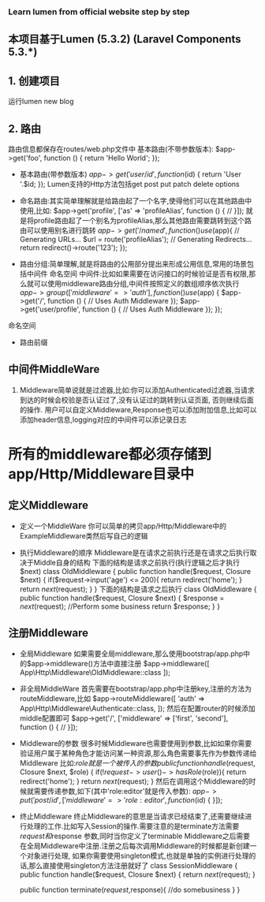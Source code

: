 ### Learn lumen from official website step by step 
## 本项目基于Lumen (5.3.2) (Laravel Components 5.3.*)

## 1. 创建项目
运行lumen new blog

## 2. 路由
路由信息都保存在routes/web.php文件中
基本路由(不带参数版本):
$app->get('foo', function () {
    return 'Hello World';
});
* 基本路由(带参数版本)
$app->get('user/{id}', function ($id) {
    return 'User '.$id;
});
Lumen支持的Http方法包括get post put patch delete options

* 命名路由:其实简单理解就是给路由起了一个名字,使得他们可以在其他路由中使用,比如:
$app->get('profile', ['as' => 'profileAlias', function () {
    //
}]);
就是将profile路由起了一个别名为profileAlias,那么其他路由需要跳转到这个路由可以使用别名进行跳转
$app->get('/named',function () use ($app){
    // Generating URLs...
    $url = route('profileAlias');
    // Generating Redirects...
    return redirect()->route('123');
});

* 路由分组:简单理解,就是将路由的公用部分提出来形成公用信息,常用的场景包括中间件 命名空间 
中间件:比如如果需要在访问接口的时候验证是否有权限,那么就可以使用middleware路由分组,中间件按照定义的数组顺序依次执行
$app->group(['middleware' => 'auth'], function () use ($app) {
    $app->get('/', function ()    {
        // Uses Auth Middleware
    });
    $app->get('user/profile', function () {
        // Uses Auth Middleware
    });
});

命名空间


* 路由前缀

## 中间件MiddleWare
1. Middleware简单说就是过滤器,比如:你可以添加Authenticated过滤器,当请求到达的时候会校验是否认证过了,没有认证过的跳转到认证页面,
否则继续后面的操作.
用户可以自定义Middleware,Response也可以添加附加信息,比如可以添加header信息,logging对应的中间件可以添记录日志
# 所有的middleware都必须存储到app/Http/Middleware目录中

## 定义Middleware
* 定义一个MiddleWare 
你可以简单的拷贝app/Http/Middleware中的ExampleMiddleware类然后写自己的逻辑

* 执行Middleware的顺序
Middleware是在请求之前执行还是在请求之后执行取决于Middle自身的结构
  下面的结构是请求之前执行(执行逻辑之后才执行$next)
class OldMiddleware
{
    public function handle($request, Closure $next)
    {
        if($request->input('age') <= 200){
            return redirect('home');
        }
        return $next($request);
    }
}
  下面的结构是请求之后执行
  class OldMiddleware
  {
      public function handle($request, Closure $next)
      {
          $response = $next($request);
          //Perform some business
          return $response;
      }
  }

## 注册Middleware
* 全局Middleware
如果需要全局middleware,那么使用bootstrap/app.php中的$app->middleware()方法中直接注册
$app->middleware([
    App\Http\Middleware\OldMiddleware::class
]);

* 非全局MiddleWare
首先需要在bootstrap/app.php中注册key,注册的方法为routeMiddleware,比如
$app->routeMiddleware([
     'auth' => App\Http\Middleware\Authenticate::class,
]);
然后在配置router的时候添加middle配置即可
$app->get('/', ['middleware' => ['first', 'second'], function () {
    //
}]);

* Middleware的参数
很多时候Middleware也需要使用到参数,比如如果你需要验证用户属于某种角色才能访问某一种资源,那么角色需要事先作为参数传递给Middleware
比如:$role就是一个被传入的参数
public function handle($request, Closure $next, $role)
{
    if(!$request->user()->hasRole($role)){
        return redirect('home');
    }
    return $next($request);
}
然后在调用这个Middleware的时候就需要传递参数,如下(其中'role:editor'就是传入参数):
$app->put('post/{id}', ['middleware' => 'role:editor', function ($id) {
}]);

* 终止Middleware
终止Middleware的意思是当请求已经结束了,还需要继续进行处理的工作.比如写入Session的操作.需要注意的是terminate方法需要$request和$response
参数,同时当你定义了terminable Middleware之后需要在全局Middleware中注册.注册之后每次调用Middleware的时候都是新创建一个对象进行处理,
如果你需要使用singleton模式,也就是单独的实例进行处理的话,那么直接使用singleton方法注册就好了
class SessionMiddleware
{
    public function handle($request, Closure $next)
    {
        return $next($request);
    }

    public function terminate($request,$response){
        //do somebusiness
    }
}